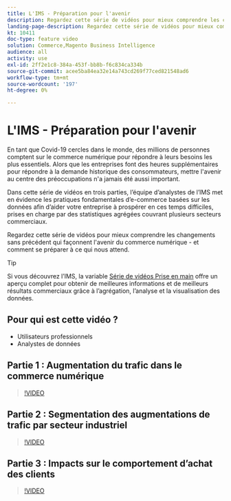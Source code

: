 ```yaml
---
title: L'IMS - Préparation pour l'avenir
description: Regardez cette série de vidéos pour mieux comprendre les changements sans précédent qui façonnent l'avenir du commerce numérique.
landing-page-description: Regardez cette série de vidéos pour mieux comprendre les changements sans précédent qui façonnent l'avenir du commerce numérique.
kt: 10411
doc-type: feature video
solution: Commerce,Magento Business Intelligence
audience: all
activity: use
exl-id: 2ff2e1c8-384a-453f-bb8b-f6c834ca334b
source-git-commit: acee5ba84ea32e14a743cd269f77ced821548ad6
workflow-type: tm+mt
source-wordcount: '197'
ht-degree: 0%

---
```


# L&#39;IMS - Préparation pour l&#39;avenir

En tant que Covid-19 cercles dans le monde, des millions de personnes comptent sur le commerce numérique pour répondre à leurs besoins les plus essentiels. Alors que les entreprises font des heures supplémentaires pour répondre à la demande historique des consommateurs, mettre l&#39;avenir au centre des préoccupations n&#39;a jamais été aussi important.

Dans cette série de vidéos en trois parties, l’équipe d’analystes de l’IMS met en évidence les pratiques fondamentales d’e-commerce basées sur les données afin d’aider votre entreprise à prospérer en ces temps difficiles, prises en charge par des statistiques agrégées couvrant plusieurs secteurs commerciaux.

Regardez cette série de vidéos pour mieux comprendre les changements sans précédent qui façonnent l&#39;avenir du commerce numérique - et comment se préparer à ce qui nous attend.

>[!TIP]
>
>Si vous découvrez l’IMS, la variable [Série de vidéos Prise en main](1-overview.md) offre un aperçu complet pour obtenir de meilleures informations et de meilleurs résultats commerciaux grâce à l’agrégation, l’analyse et la visualisation des données.

## Pour qui est cette vidéo ?

- Utilisateurs professionnels
- Analystes de données

## Partie 1 : Augmentation du trafic dans le commerce numérique

>[!VIDEO](https://video.tv.adobe.com/v/342498?quality=12&learn=on)

## Partie 2 : Segmentation des augmentations de trafic par secteur industriel

>[!VIDEO](https://video.tv.adobe.com/v/342499?quality=12&learn=on)

## Partie 3 : Impacts sur le comportement d’achat des clients

>[!VIDEO](https://video.tv.adobe.com/v/342500?quality=12&learn=on)
